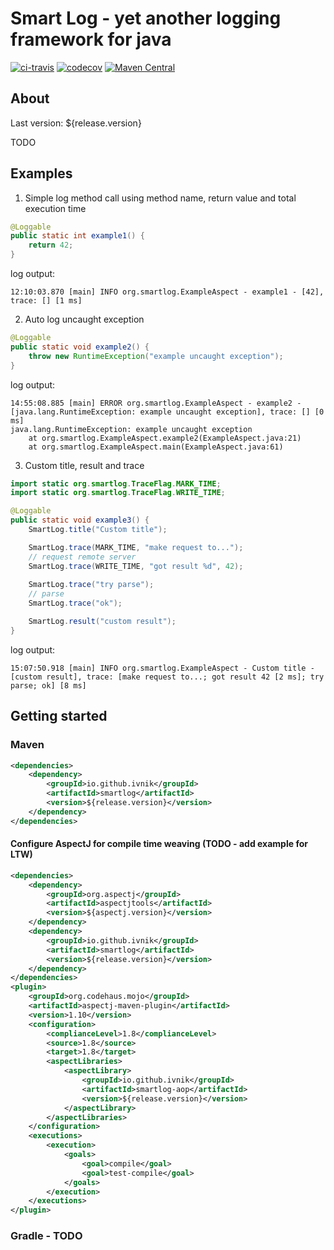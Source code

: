 # Smart Log - yet another logging framework for java

[![ci-travis](https://api.travis-ci.org/ivnik/smartlog.svg?branch=develop)](https://travis-ci.org/ivnik/smartlog)
[![codecov](https://codecov.io/gh/ivnik/smartlog/branch/develop/graph/badge.svg)](https://codecov.io/gh/ivnik/smartlog)
[![Maven Central](https://img.shields.io/maven-central/v/io.github.ivnik/smartlog.svg)](http://search.maven.org/#artifactdetails%7Cio.github.ivnik%7Csmartlog%7C${release.version}%7C)

## About

Last version: ${release.version}

TODO

## Examples

1. Simple log method call using method name, return value and total execution time
```java
@Loggable
public static int example1() {
    return 42;
}
```
log output:
```text
12:10:03.870 [main] INFO org.smartlog.ExampleAspect - example1 - [42], trace: [] [1 ms]
```

2. Auto log uncaught exception

```java
@Loggable
public static void example2() {
    throw new RuntimeException("example uncaught exception");
}
```
log output:
```text
14:55:08.885 [main] ERROR org.smartlog.ExampleAspect - example2 - [java.lang.RuntimeException: example uncaught exception], trace: [] [0 ms]
java.lang.RuntimeException: example uncaught exception
    at org.smartlog.ExampleAspect.example2(ExampleAspect.java:21)
    at org.smartlog.ExampleAspect.main(ExampleAspect.java:61)
```

3. Custom title, result and trace

```java
import static org.smartlog.TraceFlag.MARK_TIME;
import static org.smartlog.TraceFlag.WRITE_TIME;

@Loggable
public static void example3() {
    SmartLog.title("Custom title");

    SmartLog.trace(MARK_TIME, "make request to...");
    // request remote server
    SmartLog.trace(WRITE_TIME, "got result %d", 42);
    
    SmartLog.trace("try parse");
    // parse
    SmartLog.trace("ok");

    SmartLog.result("custom result");
}
```
log output:
```text
15:07:50.918 [main] INFO org.smartlog.ExampleAspect - Custom title - [custom result], trace: [make request to...; got result 42 [2 ms]; try parse; ok] [8 ms]
```

## Getting started

### Maven
```xml
<dependencies>
    <dependency>
        <groupId>io.github.ivnik</groupId>
        <artifactId>smartlog</artifactId>
        <version>${release.version}</version>
    </dependency>
</dependencies>
```
#### Configure AspectJ for compile time weaving (TODO - add example for LTW)
```xml
<dependencies>
    <dependency>
        <groupId>org.aspectj</groupId>
        <artifactId>aspectjtools</artifactId>
        <version>${aspectj.version}</version>
    </dependency>
    <dependency>
        <groupId>io.github.ivnik</groupId>
        <artifactId>smartlog</artifactId>
        <version>${release.version}</version>
    </dependency>
</dependencies>
<plugin>
    <groupId>org.codehaus.mojo</groupId>
    <artifactId>aspectj-maven-plugin</artifactId>
    <version>1.10</version>
    <configuration>
        <complianceLevel>1.8</complianceLevel>
        <source>1.8</source>
        <target>1.8</target>
        <aspectLibraries>
            <aspectLibrary>
                <groupId>io.github.ivnik</groupId>
                <artifactId>smartlog-aop</artifactId>
                <version>${release.version}</version>
            </aspectLibrary>
        </aspectLibraries>
    </configuration>
    <executions>
        <execution>
            <goals>
                <goal>compile</goal>
                <goal>test-compile</goal>
            </goals>
        </execution>
    </executions>
</plugin>
```

### Gradle - TODO